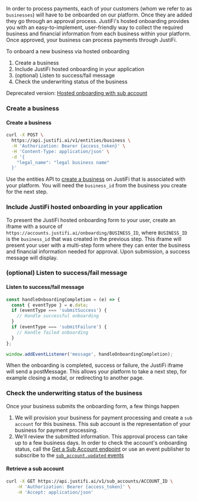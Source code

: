 In order to process payments, each of your customers (whom we refer to as `businesses`) will have to be onboarded on our platform. Once they are added they go through an approval process. JustiFi's hosted onboarding provides you with an easy-to-implement, user-friendly way to collect the required business and financial information from each business within your platform. Once approved, your business can process payments through JustiFi.

To onboard a new business via hosted onboarding
1. Create a business
2. Include JustiFi hosted onboarding in your application
3. (optional) Listen to success/fail message
4. Check the underwriting status of the business

Deprecated version: [Hosted onboarding with sub account]()

### Create a business

#### Create a business
```sh
curl -X POST \
  https://api.justifi.ai/v1/entities/business \
  -H 'Authorization: Bearer {access_token}' \
  -H 'Content-Type: application/json' \
  -d '{
    "legal_name": "legal business name"
  }'
```

Use the entities API to [create a business](https://docs.justifi.tech/api-spec#tag/Business/operation/CreateBusiness) on JustiFi that is associated with your platform. You will need the `business_id` from the business you create for the next step.

### Include JustiFi hosted onboarding in your application
To present the JustiFi hosted onboarding form to your user, create an iframe with a source of `https://accounts.justifi.ai/onboarding/BUSINESS_ID`, where `BUSINESS_ID` is the `business_id` that was created in the previous step. This iframe will present your user with a multi-step form where they can enter the business and financial information needed for approval. Upon submission, a success message will display.

### (optional) Listen to success/fail message

#### Listen to success/fail message
```js
const handleOnboardingCompletion = (e) => {
  const { eventType } = e.data;
  if (eventType === 'submitSuccess') {
    // Handle successful onboarding
  }
  if (eventType === 'submitFailure') {
    // Handle failed onboarding
  }
};

window.addEventListener('message', handleOnboardingCompletion);
```

When the onboarding is completed, success or failure, the JustiFi iframe will send a postMessage. This allows your platform to take a next step, for example closing a modal, or redirecting to another page.

### Check the underwriting status of the business

Once your business submits the onboarding form, a few things happen
1. We will provision your business for payment processing and create a `sub account` for this business. This sub account is the representation of your business for payment processing.
2. We'll review the submitted information. This approval process can take up to a few business days. In order to check the account's onboarding status, call the [Get a Sub Account endpoint](https://docs.justifi.tech/api-spec#tag/Sub-Accounts/operation/GetSubAccount) or use an event publisher to subscribe to the [`sub_account.updated` events](https://docs.justifi.tech/api-spec#tag/Events/operation/subAccountEvent)

#### Retrieve a sub account
```sh
curl -X GET https://api.justifi.ai/v1/sub_accounts/ACCOUNT_ID \
    -H 'Authorization: Bearer [access_token]' \
    -H 'Accept: application/json'
```


